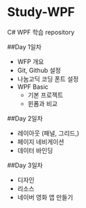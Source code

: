 # Study-WPF
C# WPF 학습 repository

##Day 1일차
- WFP 개요
- Git, Github 설정
- 나눔고딕 코딩 폰트 설정
- WPF Basic
  - 기본 프로젝트
  - 윈폼과 비교

##Day 2일차
- 레이아웃 (패널, 그리드,)
- 페이지 네비게이션
- 데이터 바인딩

##Day 3일차
- 디자인
- 리소스
- 네이버 영화 앱 만들기
